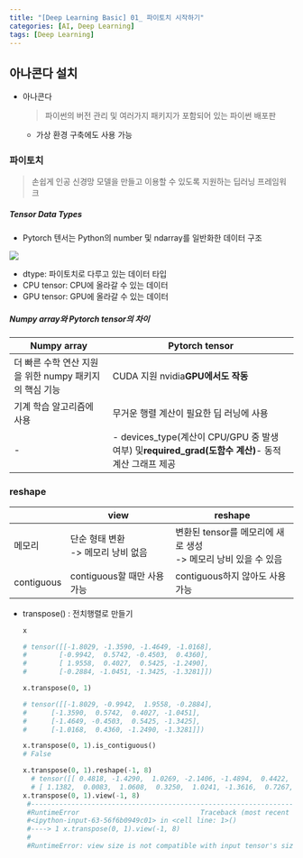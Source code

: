 ```yaml
---
title: "[Deep Learning Basic] 01_ 파이토치 시작하기"
categories: [AI, Deep Learning]
tags: [Deep Learning]
---
```


## 아나콘다 설치

- 아나콘다

  > 파이썬의 버전 관리 및 여러가지 패키지가 포함되어 있는 파이썬 배포판

  - 가상 환경 구축에도 사용 가능

### 파이토치

> 손쉽게 인공 신경망 모델을 만들고 이용할 수 있도록 지원하는 딥러닝 프레임워크

##### Tensor Data Types

- Pytorch 텐서는 Python의 number 및 ndarray를 일반화한 데이터 구조

![](https://miro.medium.com/max/875/1*-C10tKbZ2h0Zd7maau86oQ.png)

- dtype: 파이토치로 다루고 있는 데이터 타입
- CPU tensor: CPU에 올라갈 수 있는 데이터
- GPU tensor: GPU에 올라갈 수 있는 데이터

##### Numpy array와 Pytorch tensor의 차이

| Numpy array                                            | Pytorch tensor                                                                                      |
| ------------------------------------------------------ | --------------------------------------------------------------------------------------------------- |
| 더 빠른 수학 연산 지원을 위한 numpy 패키지의 핵심 기능 | CUDA 지원 nvidia**GPU에서도 작동**                                                                  |
| 기계 학습 알고리즘에 사용                              | 무거운 행렬 계산이 필요한 딥 러닝에 사용                                                            |
| -                                                      | - devices_type(계산이 CPU/GPU 중 발생 여부) 및**required_grad(도함수 계산)**- 동적 계산 그래프 제공 |

### reshape

|            | view                                    | reshape                                                             |
| ---------- | --------------------------------------- | ------------------------------------------------------------------- |
| 메모리     | 단순 형태 변환<br />-> 메모리 낭비 없음 | 변환된 tensor를 메모리에 새로 생성<br />-> 메모리 낭비 있을 수 있음 |
| contiguous | contiguous할 때만 사용 가능             | contiguous하지 않아도 사용 가능                                     |

- transpose() : 전치행렬로 만들기

  ```python
  x

  # tensor([[-1.8029, -1.3590, -1.4649, -1.0168],
  #        [-0.9942,  0.5742, -0.4503,  0.4360],
  #        [ 1.9558,  0.4027,  0.5425, -1.2490],
  #        [-0.2884, -1.0451, -1.3425, -1.3281]])

  x.transpose(0, 1)

  # tensor([[-1.8029, -0.9942,  1.9558, -0.2884],
  #      [-1.3590,  0.5742,  0.4027, -1.0451],
  #      [-1.4649, -0.4503,  0.5425, -1.3425],
  #      [-1.0168,  0.4360, -1.2490, -1.3281]])

  x.transpose(0, 1).is_contiguous()
  # False

  x.transpose(0, 1).reshape(-1, 8)
    # tensor([[ 0.4818, -1.4290,  1.0269, -2.1406, -1.4894,  0.4422,  0.1748, -0.4759],
    # [ 1.1382,  0.0083,  1.0608,  0.3250,  1.0241, -1.3616,  0.7267, -1.3040]])
  x.transpose(0, 1).view(-1, 8)
   #---------------------------------------------------------------------------
   #RuntimeError                              Traceback (most recent call last)
   #<ipython-input-63-56f6b0949c01> in <cell line: 1>()
   #----> 1 x.transpose(0, 1).view(-1, 8)
   #
   #RuntimeError: view size is not compatible with input tensor's size and stride (at least one dimension spans across two contiguous subspaces). Use .reshape(...) instead.
  ```
